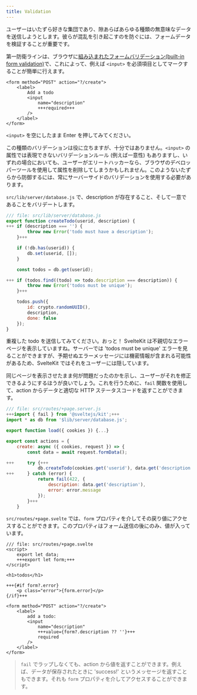 ```yaml
---
title: Validation
---
```


ユーザーはいたずら好きな集団であり、隙あらばあらゆる種類の無意味なデータを送信しようとします。彼らが混乱を引き起こすのを防ぐには、フォームデータを検証することが重要です。

第一防衛ラインは、ブラウザに[組み込まれたフォームバリデーション(built-in form validation)](https://developer.mozilla.org/ja/docs/Learn/Forms/Form_validation#%E7%B5%84%E3%81%BF%E8%BE%BC%E3%81%BF%E3%83%95%E3%82%A9%E3%83%BC%E3%83%A0%E6%A4%9C%E8%A8%BC%E3%81%AE%E5%88%A9%E7%94%A8)で、これによって、例えば `<input>` を必須項目としてマークすることが簡単に行えます。

```svelte
<form method="POST" action="?/create">
	<label>
		Add a todo
		<input
			name="description"
			+++required+++
		/>
	</label>
</form>
```

`<input>` を空にしたまま Enter を押してみてください。

この種類のバリデーションは役に立ちますが、十分ではありません。`<input>` の属性では表現できないバリデーションルール (例えば一意性) もありますし、いずれの場合においても、ユーザーがエリートハッカーなら、ブラウザのデベロッパーツールを使用して属性を削除してしまうかもしれません。このようないたずらから防御するには、常にサーバーサイドのバリデーションを使用する必要があります。

`src/lib/server/database.js` で、description が存在すること、そして一意であることをバリデートします。

```js
/// file: src/lib/server/database.js
export function createTodo(userid, description) {
+++	if (description === '') {
		throw new Error('todo must have a description');
	}+++

	if (!db.has(userid)) {
		db.set(userid, []);
	}

	const todos = db.get(userid);

+++	if (todos.find((todo) => todo.description === description)) {
		throw new Error('todos must be unique');
	}+++

	todos.push({
		id: crypto.randomUUID(),
		description,
		done: false
	});
}
```

重複した todo を送信してみてください。おっと！ SvelteKit は不親切なエラーページを表示していますね。サーバーでは 'todos must be unique' エラーを見ることができますが、予期せぬエラーメッセージには機密情報が含まれる可能性があるため、SvelteKit ではそれをユーザーには隠しています。

同じページを表示させたまま何が問題だったのかを示し、ユーザーがそれを修正できるようにするほうが良いでしょう。これを行うために、`fail` 関数を使用して、action からデータと適切な HTTP ステータスコードを返すことができます。

```js
/// file: src/routes/+page.server.js
+++import { fail } from '@sveltejs/kit';+++
import * as db from '$lib/server/database.js';

export function load({ cookies }) {...}

export const actions = {
	create: async ({ cookies, request }) => {
		const data = await request.formData();

+++		try {+++
			db.createTodo(cookies.get('userid'), data.get('description'));
+++		} catch (error) {
			return fail(422, {
				description: data.get('description'),
				error: error.message
			});
		}+++
	}
```

`src/routes/+page.svelte` では、`form` プロパティを介してその戻り値にアクセスすることができます。このプロパティはフォーム送信の後にのみ、値が入っています。

```svelte
/// file: src/routes/+page.svelte
<script>
	export let data;
	+++export let form;+++
</script>

<h1>todos</h1>

+++{#if form?.error}
	<p class="error">{form.error}</p>
{/if}+++

<form method="POST" action="?/create">
	<label>
		add a todo:
		<input
			name="description"
			+++value={form?.description ?? ''}+++
			required
		/>
	</label>
</form>
```

> `fail` でラップしなくても、action から値を返すことができます。例えば、データが保存されたときに 'success!' というメッセージを返すこともできます。それも `form` プロパティを介してアクセスすることができます。
